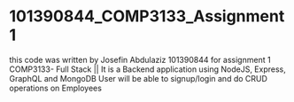 # 101390844_COMP3133_Assignment1

this code was written by Josefin Abdulaziz 101390844
for assignment 1  COMP3133- Full Stack || 
It is a Backend application using NodeJS, Express, GraphQL and 
MongoDB 
User will be able to signup/login and do CRUD operations on Employees 
